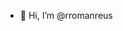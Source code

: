 - 👋 Hi, I’m @rromanreus

<!---
rromanreus/rromanreus is a ✨ special ✨ repository because its `README.md` (this file) appears on your GitHub profile.
You can click the Preview link to take a look at your changes.
--->
